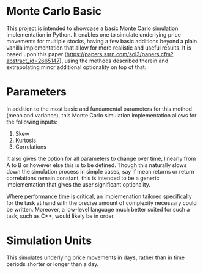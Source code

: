 # Monte Carlo Basic

This project is intended to showcase a basic Monte Carlo simulation implementation in Python. It enables one to simulate underlying price movements for multiple stocks, having a few basic additions beyond a plain vanilla implementation that allow for more realistic and useful results. It is based upon this paper (https://papers.ssrn.com/sol3/papers.cfm?abstract_id=2665147), using the methods described therein and extrapolating minor additional optionality on top of that.

# Parameters

In addition to the most basic and fundamental parameters for this method (mean and variance), this Monte Carlo simulation implementation allows for the following inputs:

1) Skew
2) Kurtosis
3) Correlations

It also gives the option for all parameters to change over time, linearly from A to B or however else this is to be defined. Though this naturally slows down the simulation process in simple cases, say if mean returns or return correlations remain constant, this is intended to be a generic implementation that gives the user significant optionality.

Where performance time is critical, an implemenation tailored specifically for the task at hand with the precise amount of complexity necessary could be written. Moreover, a low-level language much better suited for such a task, such as C++, would likely be in order.

# Simulation Units

This simulates underlying price movements in days, rather than in time periods shorter or longer than a day.
